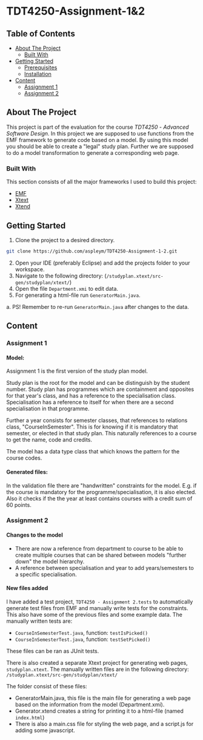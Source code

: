 # TDT4250-Assignment-1&2
## Table of Contents
* [About The Project](#about-the-project)
    * [Built With](#built-with)
* [Getting Started](#getting-started)
    * [Prerequisites](#prerequisites)
    * [Installation](#installation)
* [Content](#content)
    * [Assignment 1](#assignment-1)
    * [Assignment 2](#assignment-2)

## About The Project
This project is part of the evaluation for the course *TDT4250* *-* *Advanced* *Software* *Design*. In this project we are supposed to use functions from the EMF framework to generate code based on a model. By using this model you should be able to create a "legal" study plan. Further we are supposed to do a model transformation to generate a corresponding web page.

### Built With
This section consists of all the major frameworks I used to build this project:
* [EMF](https://www.eclipse.org/modeling/emf/)
* [Xtext](https://www.eclipse.org/Xtext/)
* [Xtend](https://www.eclipse.org/xtend/)

## Getting Started
1. Clone the project to a desired directory.
```sh
git clone https://github.com/aspleym/TDT4250-Assignment-1-2.git
```
2. Open your IDE (preferably Eclipse) and add the projects folder to your workspace.
3. Navigate to the following directory:
(`/studyplan.xtext/src-gen/studyplan/xtext/`)
4. Open the file `Department.xmi` to edit data.
5. For generating a html-file run `GeneratorMain.java`.

  a. PS! Remember to re-run `GeneratorMain.java` after changes to the data.

## Content
### Assignment 1
#### Model:
Assignment 1 is the first version of the study plan model.

Study plan is the root for the model and can be distinguish by the student number. Study plan has programmes which are containment and opposites for that year's class, and has a reference to the specialisation class. Specialisation has a reference to itself for when there are a second specialisation in that programme.

Further a year consists for semester classes, that references to relations class, "CourseInSemester". This is for knowing if it is mandatory that semester, or elected in that study plan. This naturally references to a course to get the name, code and credits.

The model has a data type class that which knows the pattern for the course codes.

#### Generated files:
In the validation file there are "handwritten" constraints for the model. E.g. if the course is mandatory for the programme/specialisation, it is also elected. Also it checks if the the year at least contains courses with a credit sum of 60 points.

### Assignment 2
#### Changes to the model
* There are now a reference from department to course to be able to create multiple courses that can be shared between models "further down" the  model hierarchy.
* A reference between specialisation and year to add years/semesters to a specific
specialisation.

#### New files added
I have added a test project, `TDT4250 - Assignment 2.tests` to automatically generate test files from EMF and manually write tests for the constraints. This also have some of the previous files and some example data.
The manually written tests are:
* `CourseInSemesterTest.java`, function: `testIsPicked()`
* `CourseInSemesterTest.java`, function: `testSetPicked()`

These files can be ran as JUnit tests.

There is also created a separate Xtext project for generating web pages, `studyplan.xtext`. The manually written files are in the following directory:
`/studyplan.xtext/src-gen/studyplan/xtext/`

The folder consist of these files:
* GeneratorMain.java, this file is the main file for generating a web page based on the information from the model (Department.xmi).
* Generator.xtend creates a string for printing it to a html-file (named `index.html`)
* There is also a main.css file for styling the web page, and a script.js for adding some javascript.
